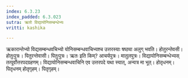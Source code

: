 ```yaml
---
index: 6.3.23
index_padded: 6.3.023
sutra: ऋतो विद्यायोनिसम्बन्धेभ्यः
vritti: kashika

---
```

ऋकारान्तेभ्यो विद्यसम्बन्धवचिभ्यो योनिसम्बन्धवाचिभ्यश्च उत्तरस्याः षष्ठ्या अलुग् भवति। होतुरन्तेवसी। होतुःपुत्रः। पितुरन्तेवासी। पितुःपुत्रः। ऋतः इति किम्? आचर्यपुत्रः। मातुलपुत्रः। विद्यायोनिसम्बन्धेभ्यस् तत्पूर्वोत्तरपदग्रहणम्। विद्यायोनिसम्बन्धवाचिनि एव उत्तरपदे यथा स्यात्, अन्यत्र मा भूत्। होतृधनम्। पितृधनम् होतृगृहम्। पितृगृहम्।